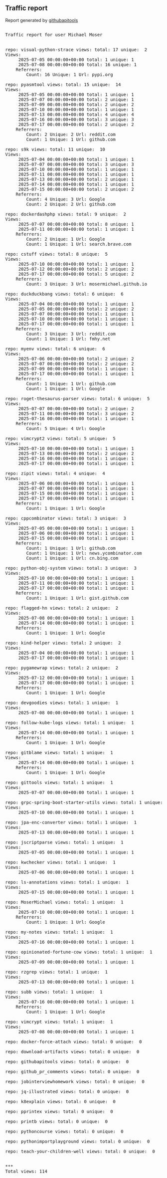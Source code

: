 <h2> Traffic report </h2>

Report generated by <a href="https://github.com/MoserMichael/githubapitools">githubapitools</a>

<pre>

Traffic report for user Michael Moser


repo: visual-python-strace views: total: 17 unique:  2
Views:
	 2025-07-05 00:00:00+00:00 total: 1 unique: 1
	 2025-07-08 00:00:00+00:00 total: 16 unique: 1
	Referrers:
		Count: 16 Unique: 1 Url: pypi.org

repo: pyasmtool views: total: 15 unique:  14
Views:
	 2025-07-05 00:00:00+00:00 total: 1 unique: 1
	 2025-07-07 00:00:00+00:00 total: 2 unique: 1
	 2025-07-09 00:00:00+00:00 total: 2 unique: 2
	 2025-07-10 00:00:00+00:00 total: 1 unique: 1
	 2025-07-13 00:00:00+00:00 total: 4 unique: 4
	 2025-07-16 00:00:00+00:00 total: 3 unique: 3
	 2025-07-17 00:00:00+00:00 total: 2 unique: 2
	Referrers:
		Count: 2 Unique: 2 Url: reddit.com
		Count: 1 Unique: 1 Url: github.com

repo: s9k views: total: 11 unique:  10
Views:
	 2025-07-04 00:00:00+00:00 total: 1 unique: 1
	 2025-07-07 00:00:00+00:00 total: 3 unique: 3
	 2025-07-10 00:00:00+00:00 total: 1 unique: 1
	 2025-07-11 00:00:00+00:00 total: 1 unique: 1
	 2025-07-13 00:00:00+00:00 total: 2 unique: 1
	 2025-07-14 00:00:00+00:00 total: 1 unique: 1
	 2025-07-15 00:00:00+00:00 total: 2 unique: 2
	Referrers:
		Count: 4 Unique: 3 Url: Google
		Count: 2 Unique: 2 Url: github.com

repo: dockerdashphp views: total: 9 unique:  2
Views:
	 2025-07-07 00:00:00+00:00 total: 8 unique: 1
	 2025-07-11 00:00:00+00:00 total: 1 unique: 1
	Referrers:
		Count: 2 Unique: 1 Url: Google
		Count: 1 Unique: 1 Url: search.brave.com

repo: cstuff views: total: 8 unique:  5
Views:
	 2025-07-10 00:00:00+00:00 total: 1 unique: 1
	 2025-07-12 00:00:00+00:00 total: 2 unique: 2
	 2025-07-17 00:00:00+00:00 total: 5 unique: 2
	Referrers:
		Count: 3 Unique: 3 Url: mosermichael.github.io

repo: duckduckbang views: total: 6 unique:  6
Views:
	 2025-07-04 00:00:00+00:00 total: 1 unique: 1
	 2025-07-05 00:00:00+00:00 total: 2 unique: 2
	 2025-07-07 00:00:00+00:00 total: 1 unique: 1
	 2025-07-10 00:00:00+00:00 total: 1 unique: 1
	 2025-07-17 00:00:00+00:00 total: 1 unique: 1
	Referrers:
		Count: 3 Unique: 3 Url: reddit.com
		Count: 1 Unique: 1 Url: fmhy.net

repo: myenv views: total: 6 unique:  6
Views:
	 2025-07-06 00:00:00+00:00 total: 2 unique: 2
	 2025-07-07 00:00:00+00:00 total: 2 unique: 2
	 2025-07-09 00:00:00+00:00 total: 1 unique: 1
	 2025-07-17 00:00:00+00:00 total: 1 unique: 1
	Referrers:
		Count: 1 Unique: 1 Url: github.com
		Count: 1 Unique: 1 Url: Google

repo: roget-thesaurus-parser views: total: 6 unique:  5
Views:
	 2025-07-07 00:00:00+00:00 total: 2 unique: 2
	 2025-07-11 00:00:00+00:00 total: 3 unique: 2
	 2025-07-16 00:00:00+00:00 total: 1 unique: 1
	Referrers:
		Count: 5 Unique: 4 Url: Google

repo: vimcrypt2 views: total: 5 unique:  5
Views:
	 2025-07-10 00:00:00+00:00 total: 1 unique: 1
	 2025-07-13 00:00:00+00:00 total: 2 unique: 2
	 2025-07-16 00:00:00+00:00 total: 1 unique: 1
	 2025-07-17 00:00:00+00:00 total: 1 unique: 1

repo: zipit views: total: 4 unique:  4
Views:
	 2025-07-06 00:00:00+00:00 total: 1 unique: 1
	 2025-07-07 00:00:00+00:00 total: 1 unique: 1
	 2025-07-15 00:00:00+00:00 total: 1 unique: 1
	 2025-07-17 00:00:00+00:00 total: 1 unique: 1
	Referrers:
		Count: 1 Unique: 1 Url: Google

repo: cppcombinator views: total: 3 unique:  3
Views:
	 2025-07-05 00:00:00+00:00 total: 1 unique: 1
	 2025-07-06 00:00:00+00:00 total: 1 unique: 1
	 2025-07-15 00:00:00+00:00 total: 1 unique: 1
	Referrers:
		Count: 1 Unique: 1 Url: github.com
		Count: 1 Unique: 1 Url: news.ycombinator.com
		Count: 1 Unique: 1 Url: cn.bing.com

repo: python-obj-system views: total: 3 unique:  3
Views:
	 2025-07-10 00:00:00+00:00 total: 1 unique: 1
	 2025-07-11 00:00:00+00:00 total: 1 unique: 1
	 2025-07-17 00:00:00+00:00 total: 1 unique: 1
	Referrers:
		Count: 1 Unique: 1 Url: gist.github.com

repo: flagged-hn views: total: 2 unique:  2
Views:
	 2025-07-08 00:00:00+00:00 total: 1 unique: 1
	 2025-07-14 00:00:00+00:00 total: 1 unique: 1
	Referrers:
		Count: 1 Unique: 1 Url: Google

repo: kind-helper views: total: 2 unique:  2
Views:
	 2025-07-04 00:00:00+00:00 total: 1 unique: 1
	 2025-07-17 00:00:00+00:00 total: 1 unique: 1

repo: pygamewrap views: total: 2 unique:  2
Views:
	 2025-07-12 00:00:00+00:00 total: 1 unique: 1
	 2025-07-17 00:00:00+00:00 total: 1 unique: 1
	Referrers:
		Count: 1 Unique: 1 Url: Google

repo: devgoodies views: total: 1 unique:  1
Views:
	 2025-07-08 00:00:00+00:00 total: 1 unique: 1

repo: follow-kube-logs views: total: 1 unique:  1
Views:
	 2025-07-14 00:00:00+00:00 total: 1 unique: 1
	Referrers:
		Count: 1 Unique: 1 Url: Google

repo: gitblame views: total: 1 unique:  1
Views:
	 2025-07-14 00:00:00+00:00 total: 1 unique: 1
	Referrers:
		Count: 1 Unique: 1 Url: Google

repo: gittools views: total: 1 unique:  1
Views:
	 2025-07-07 00:00:00+00:00 total: 1 unique: 1

repo: grpc-spring-boot-starter-utils views: total: 1 unique:  1
Views:
	 2025-07-10 00:00:00+00:00 total: 1 unique: 1

repo: jpa-enc-converter views: total: 1 unique:  1
Views:
	 2025-07-13 00:00:00+00:00 total: 1 unique: 1

repo: jscriptparse views: total: 1 unique:  1
Views:
	 2025-07-05 00:00:00+00:00 total: 1 unique: 1

repo: kwchecker views: total: 1 unique:  1
Views:
	 2025-07-06 00:00:00+00:00 total: 1 unique: 1

repo: ls-annotations views: total: 1 unique:  1
Views:
	 2025-07-15 00:00:00+00:00 total: 1 unique: 1

repo: MoserMichael views: total: 1 unique:  1
Views:
	 2025-07-10 00:00:00+00:00 total: 1 unique: 1
	Referrers:
		Count: 1 Unique: 1 Url: Google

repo: my-notes views: total: 1 unique:  1
Views:
	 2025-07-16 00:00:00+00:00 total: 1 unique: 1

repo: opinionated-fortune-cow views: total: 1 unique:  1
Views:
	 2025-07-09 00:00:00+00:00 total: 1 unique: 1

repo: rzgrep views: total: 1 unique:  1
Views:
	 2025-07-13 00:00:00+00:00 total: 1 unique: 1

repo: subb views: total: 1 unique:  1
Views:
	 2025-07-16 00:00:00+00:00 total: 1 unique: 1
	Referrers:
		Count: 1 Unique: 1 Url: Google

repo: vimcrypt views: total: 1 unique:  1
Views:
	 2025-07-08 00:00:00+00:00 total: 1 unique: 1

repo: docker-force-attach views: total: 0 unique:  0

repo: download-artifacts views: total: 0 unique:  0

repo: githubapitools views: total: 0 unique:  0

repo: github_pr_comments views: total: 0 unique:  0

repo: jobinterviewhomework views: total: 0 unique:  0

repo: jq-illustrated views: total: 0 unique:  0

repo: k8explain views: total: 0 unique:  0

repo: pprintex views: total: 0 unique:  0

repo: printb views: total: 0 unique:  0

repo: pythoncourse views: total: 0 unique:  0

repo: pythonimportplayground views: total: 0 unique:  0

repo: teach-your-children-well views: total: 0 unique:  0


***
Total views: 114
